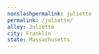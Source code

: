 ```yaml
---
﻿nonslashpermalink: juliette
permalink: /juliette/
alley: Juliette
city: Franklin
state: Massachusetts
---
```

